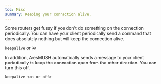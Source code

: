 ```yaml
---
toc: Misc
summary: Keeping your connection alive.
---
```

Some routers get fussy if you don't do something on the connection periodically.  You can have your client periodically send a command that does absolutely nothing but will keep the connection alive.

`keepalive` or `@@`

In addition, AresMUSH automatically sends a message to your client periodically to keep the connection open from the other direction.  You can turn this off.

`keepalive <on or off>`